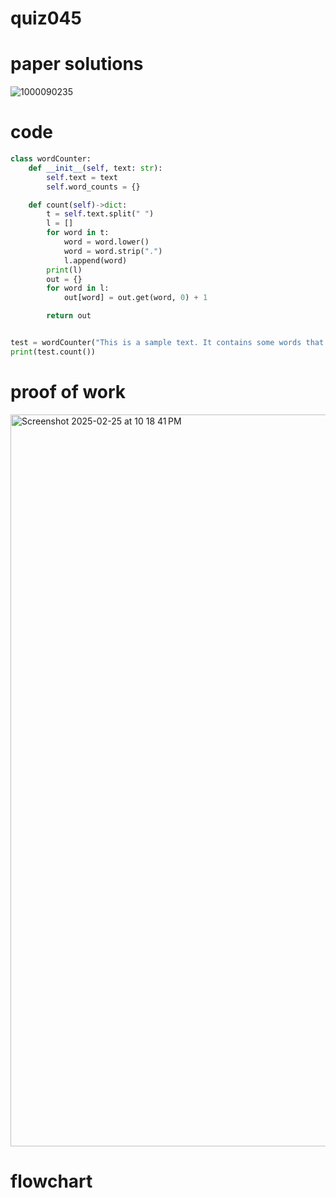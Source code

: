 # quiz045

# paper solutions
![1000090235](https://github.com/user-attachments/assets/38c671bd-cb5f-46db-a33c-5e7996a1300d)

# code
```.py
class wordCounter:
    def __init__(self, text: str):
        self.text = text
        self.word_counts = {}

    def count(self)->dict:
        t = self.text.split(" ")
        l = []
        for word in t:
            word = word.lower()
            word = word.strip(".")
            l.append(word)
        print(l)
        out = {}
        for word in l:
            out[word] = out.get(word, 0) + 1

        return out


test = wordCounter("This is a sample text. It contains some words that will be counted.")
print(test.count())
```
# proof of work
<img width="1171" alt="Screenshot 2025-02-25 at 10 18 41 PM" src="https://github.com/user-attachments/assets/b48c2a69-80c2-4d58-b625-ac831f84d4c8" />

# flowchart
